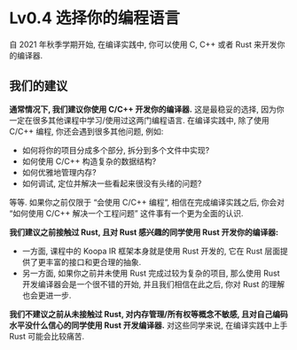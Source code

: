 # Lv0.4 选择你的编程语言

自 2021 年秋季学期开始, 在编译实践中, 你可以使用 C, C++ 或者 Rust 来开发你的编译器.

## 我们的建议

**通常情况下, 我们建议你使用 C/C++ 开发你的编译器.** 这是最稳妥的选择, 因为你一定在很多其他课程中学习/使用过这两门编程语言. 在编译实践中, 除了使用 C/C++ 编程, 你还会遇到很多其他问题, 例如:

* 如何将你的项目分成多个部分, 拆分到多个文件中实现?
* 如何使用 C/C++ 构造复杂的数据结构?
* 如何优雅地管理内存?
* 如何调试, 定位并解决一些看起来很没有头绪的问题?

等等. 如果你之前仅限于 “会使用 C/C++ 编程”, 相信在完成编译实践之后, 你会对 “如何使用 C/C++ 解决一个工程问题” 这件事有一个更为全面的认识.

**我们建议之前接触过 Rust, 且对 Rust 感兴趣的同学使用 Rust 开发你的编译器:**

* 一方面, 课程中的 Koopa IR 框架本身就是使用 Rust 开发的, 它在 Rust 层面提供了更丰富的接口和更合理的抽象.
* 另一方面, 如果你之前并未使用 Rust 完成过较为复杂的项目, 那么使用 Rust 开发编译器会是一个很不错的开始, 并且我们相信在此之后, 你对 Rust 的理解也会更进一步.

**我们不建议之前从未接触过 Rust, 对内存管理/所有权等概念不敏感, 且对自己编码水平没什么信心的同学使用 Rust 开发编译器.** 对这些同学来说, 在编译实践中上手 Rust 可能会比较痛苦.
